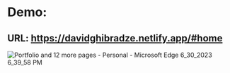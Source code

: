 # Demo: 
## URL: https://davidghibradze.netlify.app/#home

![Portfolio and 12 more pages - Personal - Microsoft​ Edge 6_30_2023 6_39_58 PM](https://github.com/Ghibrasoft/Portfolio-page/assets/96905686/5cd1408a-a9fc-4b15-bf6b-9730ff65cc65)

